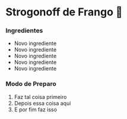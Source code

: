 # Strogonoff de Frango :chicken:

### Ingredientes

- Novo ingrediente
- Novo ingrediente
- Novo ingrediente
- Novo ingrediente
- Novo ingrediente



### Modo de Preparo

1. Faz tal coisa primeiro
2. Depois essa coisa aqui
3. E por fim faz isso 